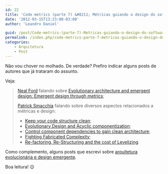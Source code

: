 ```yaml
---
id: 22
title: 'Code metrics (parte 7) &#8211; Métricas guiando o design do software'
date: '2012-03-15T13:23:00-03:00'
author: 'Leandro Daniel'

guid: /post/Code-metrics-(parte-7)-Metricas-guiando-o-design-do-software.aspx
permalink: /index.php/code-metrics-parte-7-metricas-guiando-o-design-do-software/
categories:
    - Arquitetura
    - Post
---
```


Não vou chover no molhado. De verdade? Prefiro indicar alguns posts de autores que já trataram do assunto.

Veja:

> [Neal Ford](http://www.nealford.com/) falando sobre [Evolutionary architecture and emergent design: Emergent design through metrics](http://www.ibm.com/developerworks/java/library/j-eaed6/index.html);
> 
> [Patrick Smacchia](http://codebetter.com/patricksmacchia/) falando sobre diversos aspectos relacionados a métricas e design:
> 
> - [Keep your code structure clean](http://codebetter.com/patricksmacchia/2007/11/26/keep-your-code-structure-clean/);
> - [Evolutionary Design and Acyclic componentization](http://codebetter.com/patricksmacchia/2009/02/22/evolutionary-design-and-acyclic-componentization/);
> - [Control component dependencies to gain clean architecture](http://www.theserverside.net/tt/articles/showarticle.tss?id=ControllingDependencies);
> - [Fighting Fabricated Complexity](http://codebetter.com/patricksmacchia/2009/06/28/fighting-fabricated-complexity/);
> - [Re-factoring, Re-Structuring and the cost of Levelizing](http://codebetter.com/patricksmacchia/2009/02/15/re-factoring-re-structuring-and-the-cost-of-levelizing/).

Como complemento, alguns posts que escrevi sobre [arquitetura evolucionária e design emergente](http://leandrodaniel.com/search.aspx?q=evolucionária).

Boa leitura! 😉